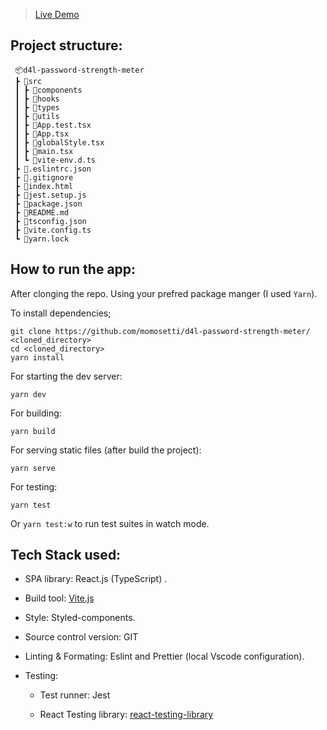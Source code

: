 > [Live Demo](https://d4l-psm.netlify.app)

## Project structure:

     📦d4l-password-strength-meter
     ┣ 📂src
     ┃ ┣ 📂components
     ┃ ┣ 📂hooks
     ┃ ┣ 📂types
     ┃ ┣ 📂utils
     ┃ ┣ 📜App.test.tsx
     ┃ ┣ 📜App.tsx
     ┃ ┣ 📜globalStyle.tsx
     ┃ ┣ 📜main.tsx
     ┃ ┗ 📜vite-env.d.ts
     ┣ 📜.eslintrc.json
     ┣ 📜.gitignore
     ┣ 📜index.html
     ┣ 📜jest.setup.js
     ┣ 📜package.json
     ┣ 📜README.md
     ┣ 📜tsconfig.json
     ┣ 📜vite.config.ts
     ┗ 📜yarn.lock

## How to run the app:

After clonging the repo. Using your prefred package manger (I used `Yarn`).

To install dependencies;

    git clone https://github.com/momosetti/d4l-password-strength-meter/ <cloned_directory>
    cd <cloned_directory>
    yarn install

For starting the dev server:

    yarn dev

For building:

    yarn build

For serving static files (after build the project):

    yarn serve

For testing:

    yarn test

Or `yarn test:w` to run test suites in watch mode.

## Tech Stack used:

- SPA library: React.js (TypeScript) .

- Build tool: [Vite.js](https://vitejs.dev/)

- Style: Styled-components.

- Source control version: GIT

- Linting & Formating: Eslint and Prettier (local Vscode configuration).

- Testing:

  - Test runner: Jest

  - React Testing library: [react-testing-library](https://testing-library.com/)
